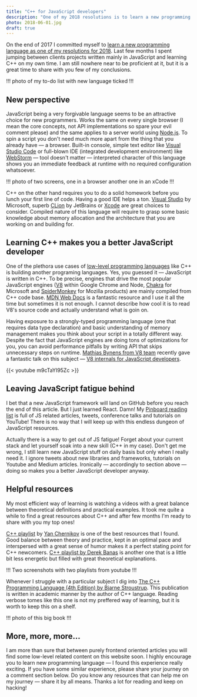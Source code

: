 ```yaml
---
title: "C++ for JavaScript developers"
description: "One of my 2018 resolutions is to learn a new programming language. I decided to go with a C++ and after a few months, I am ready to share with you some of my thoughts."
photo: 2018-06-01.jpg
draft: true
---
```


On the end of 2017 I committed myself to [learn a new programming language as one of my resolutions for 2018](https://pawelgrzybek.com/a-look-back-at-2017/#in-2018-i-will). Last few months I spent jumping between clients projects written mainly in JavaScript and learning C++ on my own time. I am still nowhere near to be proficient at it, but it is a great time to share with you few of my conclusions.

!!! photo of my to-do list with new language ticked !!!

## New perspective

JavaScript being a very forgivable language seems to be an attractive choice for new programmers. Works the same on every single browser (I mean the core concepts, not API implementations so spare your evil comment please) and the same applies to a server world using [Node.js](https://nodejs.org/). To spin a script you don't need much more apart from the thing that you already have — a browser. Built-in console, simple text editor like [Visual Studio Code](https://code.visualstudio.com/) or full-blown IDE (integrated development environment) like [WebStorm](https://www.jetbrains.com/webstorm/) — tool doesn't matter — interpreted character of this language shows you an immediate feedback at runtime with no required configuration whatsoever.

!!! photo of two screens, one in a browser another one in an xCode !!!

C++ on the other hand requires you to do a solid homework before you lunch your first line of code. Having a good IDE helps a ton. [Visual Studio](https://www.visualstudio.com/) by Microsoft, superb [CLion](https://www.jetbrains.com/clion/) by JetBrains or [Xcode](https://developer.apple.com/xcode/) are great choices to consider. Compiled nature of this language will require to grasp some basic knowledge about memory allocation and the architecture that you are working on and  building for.

## Learning C++ makes you a better JavaScript developer

One of the plethora use cases of [low-level programming languages](https://en.wikipedia.org/wiki/Low-level_programming_language) like C++ is building another programing languages. Yes, you guessed it — JavaScript is written in C++. To be precise, engines that drive the most popular JavaScript engines ([V8](https://developers.google.com/v8/) within Google Chrome and Node, [Chakra](https://github.com/Microsoft/ChakraCore) for Microsoft and [SpiderMonkey](https://developer.mozilla.org/en-US/docs/Mozilla/Projects/SpiderMonkey) for Mozilla products) are mainly compiled from C++ code base. [MDN Web Docs](https://developer.mozilla.org/) is a fantastic resource and I use it all the time but sometimes it is not enough. I cannot describe how cool it is to read V8's source code and actually understand what is goin on.

Having exposure to a strongly-typed programming language (one that requires data type declaration) and basic understanding of memory management makes you think about your script in a totally different way. Despite the fact that JavaScript engines are doing tons of optimizations for you, you can avoid performance pitfalls by writing API that skips unnecessary steps on runtime. [Mathias Bynens from V8 team](https://twitter.com/mathias) recently gave a fantastic talk on this subject — [V8 internals for JavaScript developers](https://youtu.be/m9cTaYI95Zc).

{{< youtube m9cTaYI95Zc >}}

## Leaving JavaScript fatigue behind

I bet that a new JavaScript framework will land on GitHub before you reach the end of this article. But I just learned React. Damn! My [Pinboard reading list](https://pinboard.in/howto/#saving) is full of JS related articles, tweets, conference talks and tutorials on YouTube! There is no way that I will keep up with this endless dungeon of JavaScript resources.

Actually there is a way to get out of JS fatigue! Forget about your current stack and let yourself soak into a new skill (C++ in my case). Don't get me wrong, I still learn new JavaScript stuff on daily basis but only when I really need it. I ignore tweets about new libraries and frameworks, tutorials on Youtube and Medium articles. Ironically — accordingly to section above — doing so makes you a better JavaScript developer anyway.

## Helpful resources

My most efficient way of learning is watching a videos with a great balance between theoretical definitions and practical examples. It took me quite a while to find a great resources about C++ and after few months I'm ready to share with you my top ones!

[C++ playlist](https://www.youtube.com/playlist?list=PLlrATfBNZ98dudnM48yfGUldqGD0S4FFb) by [Yan Chernikov](https://twitter.com/thecherno) is one of the best resources that I found. Good balance between theory and practice, kept in an optimal pace and interspersed with a great sense of humor makes it a perfect stating point for C++ newcomers. [C++ playlist by Derek Banas](https://www.youtube.com/playlist?list=PLGLfVvz_LVvQ9S8YSV0iDsuEU8v11yP9M) is another one that is a little bit less energetic but filled with great theoretical explanations.

!!! Two screenshots with two playlists from youtube !!!

Whenever I struggle with a particular subject I dig into [The C++ Programming Language (4th Edition) by Bjarne Stroustrup](http://www.stroustrup.com/4th.html). This publication is written in academic manner by the author of C++ language. Reading verbose tomes like this one is not my preffered way of learning, but it is worth to keep this on a shelf.

!!! photo of this big book !!!

## More, more, more…

I am more than sure that between purely frontend oriented articles you will find some low-level related content on this website soon. I highly encourage you to learn new programming language — I found this experience really exciting. If you have some similar experience, please share your journey on a comment section below. Do you know any resources that can help me on my journey — share it by all means. Thanks a lot for reading and keep on hacking!

